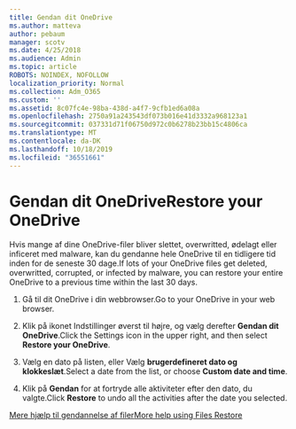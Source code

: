 ```yaml
---
title: Gendan dit OneDrive
ms.author: matteva
author: pebaum
manager: scotv
ms.date: 4/25/2018
ms.audience: Admin
ms.topic: article
ROBOTS: NOINDEX, NOFOLLOW
localization_priority: Normal
ms.collection: Adm_O365
ms.custom: ''
ms.assetid: 8c07fc4e-98ba-438d-a4f7-9cfb1ed6a08a
ms.openlocfilehash: 2750a91a243543df073b016e41d3332a968123a1
ms.sourcegitcommit: 037331d71f06750d972c0b6278b23bb15c4806ca
ms.translationtype: MT
ms.contentlocale: da-DK
ms.lasthandoff: 10/18/2019
ms.locfileid: "36551661"
---
```

# <a name="restore-your-onedrive"></a><span data-ttu-id="938aa-102">Gendan dit OneDrive</span><span class="sxs-lookup"><span data-stu-id="938aa-102">Restore your OneDrive</span></span>

<span data-ttu-id="938aa-103">Hvis mange af dine OneDrive-filer bliver slettet, overwritted, ødelagt eller inficeret med malware, kan du gendanne hele OneDrive til en tidligere tid inden for de seneste 30 dage.</span><span class="sxs-lookup"><span data-stu-id="938aa-103">If lots of your OneDrive files get deleted, overwritted, corrupted, or infected by malware, you can restore your entire OneDrive to a previous time within the last 30 days.</span></span>
  
1. <span data-ttu-id="938aa-104">Gå til dit OneDrive i din webbrowser.</span><span class="sxs-lookup"><span data-stu-id="938aa-104">Go to your OneDrive in your web browser.</span></span>
    
2. <span data-ttu-id="938aa-105">Klik på ikonet Indstillinger øverst til højre, og vælg derefter **Gendan dit OneDrive**.</span><span class="sxs-lookup"><span data-stu-id="938aa-105">Click the Settings icon in the upper right, and then select **Restore your OneDrive**.</span></span>
    
3. <span data-ttu-id="938aa-106">Vælg en dato på listen, eller Vælg **brugerdefineret dato og klokkeslæt**.</span><span class="sxs-lookup"><span data-stu-id="938aa-106">Select a date from the list, or choose **Custom date and time**.</span></span>
    
4. <span data-ttu-id="938aa-107">Klik på **Gendan** for at fortryde alle aktiviteter efter den dato, du valgte.</span><span class="sxs-lookup"><span data-stu-id="938aa-107">Click **Restore** to undo all the activities after the date you selected.</span></span> 
    
[<span data-ttu-id="938aa-108">Mere hjælp til gendannelse af filer</span><span class="sxs-lookup"><span data-stu-id="938aa-108">More help using Files Restore</span></span>](https://go.microsoft.com/fwlink/?linkid=872874)
  


